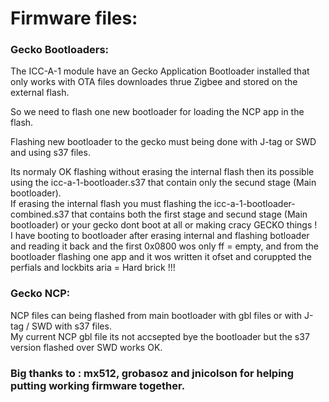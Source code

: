 # Firmware files:

### Gecko Bootloaders:
The ICC-A-1 module have an Gecko Application Bootloader installed that only works with OTA files downloades thrue Zigbee and stored on the external flash.  
  
So we need to flash one new bootloader for loading the NCP app in the flash.  
  
Flashing new bootloader to the gecko must being done with J-tag or SWD and using s37 files.    
  
Its normaly OK flashing without erasing the internal flash then its possible using the icc-a-1-bootloader.s37 that contain only the secund stage (Main bootloader).  
If erasing the internal flash you must flashing the icc-a-1-bootloader-combined.s37 that contains both the first stage and secund stage (Main bootloader) or your gecko dont boot at all or making cracy GECKO things !  
I have booting to bootloader after erasing internal and flashing botloader and reading it back and the first 0x0800 wos only ff = empty,  and from the bootloader flashing one app and it wos written it ofset and coruppted the perfials and lockbits aria = Hard brick !!!  

### Gecko NCP:
NCP files can being flashed from main bootloader with gbl files or with  J-tag / SWD with s37 files.  
My current NCP gbl file its not accsepted bye the bootloader but the s37 version flashed over SWD works OK.  


### Big  thanks to : mx512, grobasoz and jnicolson for helping putting working firmware together.  

